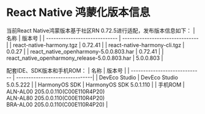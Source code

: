 # React Native 鸿蒙化版本信息
当前React Native鸿蒙版本基于社区RN 0.72.5进行适配，发布版本信息如下：
| 名称                          | 版本号                            |
| ----------------------------- | -------------------------------|
| react-native-harmony.tgz        | 0.72.41 |
| react-native-harmony-cli.tgz    | 0.0.27 |
| react_native_openharmony-5.0.0.803.har                          | 0.72.41 |
| react_native_openharmony_release-5.0.0.803.har                  | 5.0.0.803 |

配套IDE、SDK版本和手机ROM：
| 名称                          | 版本号                            |
| ----------------------------- | -------------------------------|
| DevEco Studio     | DevEco Studio 5.0.5.222 |
| HarmonyOS SDK     | HarmonyOS SDK 5.0.1.110 |
| 手机ROM           | ALN-AL00 205.0.0.110(C00E110R4P20) <br> ALN-AL80 205.0.0.110(C00E110R4P20) <br> BRA-AL00 205.0.0.110(C00E110R4P20) |
